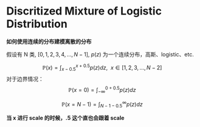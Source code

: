 # Discritized Mixture of Logistic Distribution

**如何使用连续的分布建模离散的分布**

假设有 N 类, $[0,1,2,3,4,...,N-1]$,  $p(z)$ 为一个连续分布，高斯、logistic、etc.


$$
\mathbb P(x) = \int_{x-0.5}^{x+0.5} p(z) dz, ~~ x \in [1, 2, 3, ..., N-2]
$$
对于边界情况：
$$
\mathbb P(x=0) = \int_{-\infty}^{0+0.5} p(z)dz
$$

$$
\mathbb P(x=N-1)=\int_{N-1-0.5}^{\infty} p(z)dz
$$

**当 x 进行 scale 的时候，.5 这个直也会跟着 scale**

